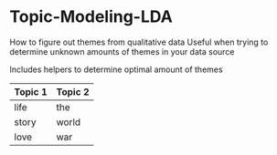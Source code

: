 # Topic-Modeling-LDA
How to figure out themes from qualitative data
Useful when trying to determine unknown amounts of themes in your data source

Includes helpers to determine optimal amount of themes

| Topic 1 | Topic 2 |
| --- | --- |
| life | the |
| story | world |
| love | war |
